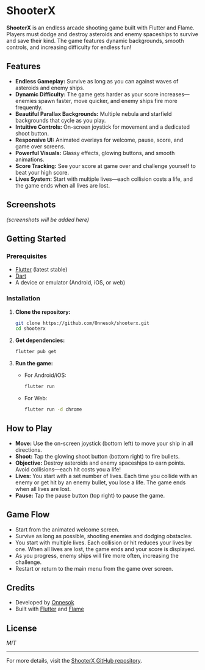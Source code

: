 # ShooterX

**ShooterX** is an endless arcade shooting game built with Flutter and Flame. Players must dodge and destroy asteroids and enemy spaceships to survive and save their kind. The game features dynamic backgrounds, smooth controls, and increasing difficulty for endless fun!

## Features

- **Endless Gameplay:** Survive as long as you can against waves of asteroids and enemy ships.
- **Dynamic Difficulty:** The game gets harder as your score increases—enemies spawn faster, move quicker, and enemy ships fire more frequently.
- **Beautiful Parallax Backgrounds:** Multiple nebula and starfield backgrounds that cycle as you play.
- **Intuitive Controls:** On-screen joystick for movement and a dedicated shoot button.
- **Responsive UI:** Animated overlays for welcome, pause, score, and game over screens.
- **Powerful Visuals:** Glassy effects, glowing buttons, and smooth animations.
- **Score Tracking:** See your score at game over and challenge yourself to beat your high score.
- **Lives System:** Start with multiple lives—each collision costs a life, and the game ends when all lives are lost.

## Screenshots

*(screenshots will be added here)*

## Getting Started

### Prerequisites

- [Flutter](https://flutter.dev/docs/get-started/install) (latest stable)
- [Dart](https://dart.dev/get-dart)
- A device or emulator (Android, iOS, or web)

### Installation

1. **Clone the repository:**
   ```bash
   git clone https://github.com/Onnesok/shooterx.git
   cd shooterx
   ```

2. **Get dependencies:**
   ```bash
   flutter pub get
   ```

3. **Run the game:**
   - For Android/iOS:
     ```bash
     flutter run
     ```
   - For Web:
     ```bash
     flutter run -d chrome
     ```

## How to Play

- **Move:** Use the on-screen joystick (bottom left) to move your ship in all directions.
- **Shoot:** Tap the glowing shoot button (bottom right) to fire bullets.
- **Objective:** Destroy asteroids and enemy spaceships to earn points. Avoid collisions—each hit costs you a life!
- **Lives:** You start with a set number of lives. Each time you collide with an enemy or get hit by an enemy bullet, you lose a life. The game ends when all lives are lost.
- **Pause:** Tap the pause button (top right) to pause the game.

## Game Flow

- Start from the animated welcome screen.
- Survive as long as possible, shooting enemies and dodging obstacles.
- You start with multiple lives. Each collision or hit reduces your lives by one. When all lives are lost, the game ends and your score is displayed.
- As you progress, enemy ships will fire more often, increasing the challenge.
- Restart or return to the main menu from the game over screen.

## Credits

- Developed by [Onnesok](https://github.com/Onnesok)
- Built with [Flutter](https://flutter.dev/) and [Flame](https://flame-engine.org/)

## License

*MIT*

---

For more details, visit the [ShooterX GitHub repository](https://github.com/Onnesok/shooterx).
